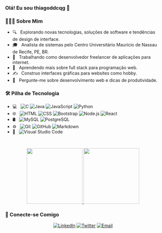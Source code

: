 ### Olá! Eu sou thiagoddcqg 👋

<h3>👨🏻‍💻 Sobre Mim</h3>

- 🔍 &nbsp; Explorando novas tecnologias, soluções de software e tendências de design de interface.
- 🎓 &nbsp; Analista de sistemas pelo Centro Universitário Maurício de Nassau de Recife, PE, BR.
- 💼 &nbsp; Trabalhando como desenvolvedor freelancer de aplicações para internet.
- 🌱 &nbsp; Aprendendo mais sobre full stack para programação web.
- ✍️ &nbsp; Construo interfaces gráficas para websites como hobby.
- 💬 &nbsp; Pergunte-me sobre desenvolvimento web e dicas de produtividade.

<h3>🛠 Pilha de Tecnologia</h3>

- 💻 &nbsp;
  ![C](https://img.shields.io/badge/-C-333333?style=flat&logo=C&logoColor=A8B9CC)
  ![Java](https://img.shields.io/badge/-Java-333333?style=flat&logo=Java&logoColor=007396)
  ![JavaScript](https://img.shields.io/badge/-JavaScript-333333?style=flat&logo=javascript)
  ![Python](https://img.shields.io/badge/-Python-333333?style=flat&logo=python&logoColor=3776AB)
- 🌐 &nbsp;
  ![HTML](https://img.shields.io/badge/-HTML-333333?style=flat&logo=HTML5)
  ![CSS](https://img.shields.io/badge/-CSS-333333?style=flat&logo=CSS3&logoColor=1572B6)
  ![Bootstrap](https://img.shields.io/badge/-Bootstrap-333333?style=flat&logo=bootstrap&logoColor=563D7C)
  ![Node.js](https://img.shields.io/badge/-Node.js-333333?style=flat&logo=node.js&logoColor=339933)
  ![React](https://img.shields.io/badge/-React-333333?style=flat&logo=react&logoColor=61DAFB)
- 🛢 &nbsp;
  ![MySQL](https://img.shields.io/badge/-MySQL-333333?style=flat&logo=mysql&logoColor=4479A1)
  ![PostgreSQL](https://img.shields.io/badge/-PostgreSQL-333333?style=flat&logo=postgresql&logoColor=336791)
- ⚙️ &nbsp;
  ![Git](https://img.shields.io/badge/-Git-333333?style=flat&logo=git)
  ![GitHub](https://img.shields.io/badge/-GitHub-333333?style=flat&logo=github)
  ![Markdown](https://img.shields.io/badge/-Markdown-333333?style=flat&logo=markdown)
- 🔧 &nbsp;
  ![Visual Studio Code](https://img.shields.io/badge/-Visual%20Studio%20Code-333333?style=flat&logo=visual-studio-code&logoColor=007ACC)

<br/>

<p align="center">
  <a href="https://github.com/thiagoddcqg">
    <img height="180em" src="https://github-readme-stats-eight-theta.vercel.app/api?username=thiagoddcqg&theme=react&show_icons=true&include_all_commits=true&count_private=true"/>
    <img height="180em" src="https://github-readme-stats-eight-theta.vercel.app/api/top-langs/?username=thiagoddcqg&theme=react&layout=compact&exclude_lang=java"/>
  </a>
</p>

<h3>🤝 Conecte-se Comigo</h3>

<p align="center">
  <a href="https://www.linkedin.com/in/thiago-gama-7693531b7/"><img alt="LinkedIn" src="https://img.shields.io/badge/LinkedIn-Thiago%20Gama-blue?style=flat-square&logo=linkedin"></a>
  <a href="https://twitter.com/thiagoddcqg"><img alt="Twitter" src="https://img.shields.io/badge/Twitter-thiagoddcqg-blue?style=flat-square&logo=twitter"></a>
  <a href="mailto:thiagoddcqg@gmail.com"><img alt="Email" src="https://img.shields.io/badge/Email-thiagoddcqg@gmail.com-blue?style=flat-square&logo=gmail"></a>
</p>
